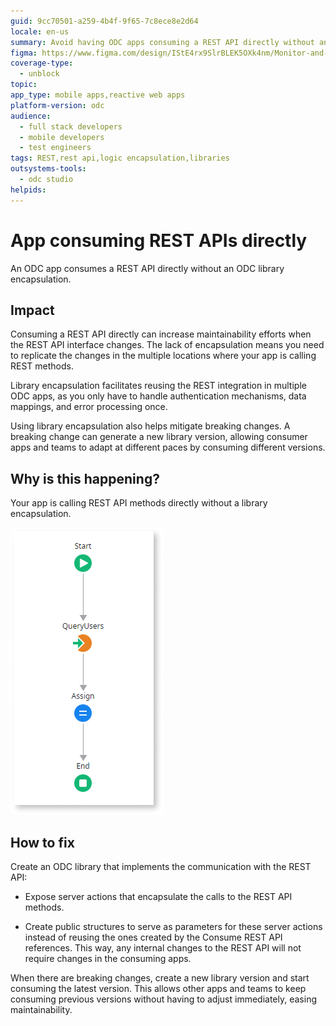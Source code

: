 ```yaml
---
guid: 9cc70501-a259-4b4f-9f65-7c8ece8e2d64
locale: en-us
summary: Avoid having ODC apps consuming a REST API directly without an ODC library encapsulation.
figma: https://www.figma.com/design/IStE4rx9SlrBLEK5OXk4nm/Monitor-and-troubleshoot-apps?node-id=3780-15&t=QElPvbqHjXZ3tJiK-1
coverage-type:
  - unblock
topic: 
app_type: mobile apps,reactive web apps
platform-version: odc
audience:
  - full stack developers
  - mobile developers
  - test engineers
tags: REST,rest api,logic encapsulation,libraries
outsystems-tools:
  - odc studio
helpids: 
---
```


# App consuming REST APIs directly

An ODC app consumes a REST API directly without an ODC library encapsulation.

## Impact

Consuming a REST API directly can increase maintainability efforts when the REST API interface changes. The lack of encapsulation means you need to replicate the changes in the multiple locations where your app is calling REST methods.

Library encapsulation facilitates reusing the REST integration in multiple ODC apps, as you only have to handle authentication mechanisms, data mappings, and error processing once.

Using library encapsulation also helps mitigate breaking changes. A breaking change can generate a new library version, allowing consumer apps and teams to adapt at different paces by consuming different versions.

## Why is this happening?

Your app is calling REST API methods directly without a library encapsulation.

![Screenshot of an action flow in ODC Studio calling a REST method directly.](images/rest-call-odcs.png "An action flow in ODC Studio showing a call to a REST method that is not encapsulated in a server action from a library.")

## How to fix

Create an ODC library that implements the communication with the REST API:

* Expose server actions that encapsulate the calls to the REST API methods.

* Create public structures to serve as parameters for these server actions instead of reusing the ones created by the Consume REST API references. This way, any internal changes to the REST API will not require changes in the consuming apps.

When there are breaking changes, create a new library version and start consuming the latest version. This allows other apps and teams to keep consuming previous versions without having to adjust immediately, easing maintainability.
